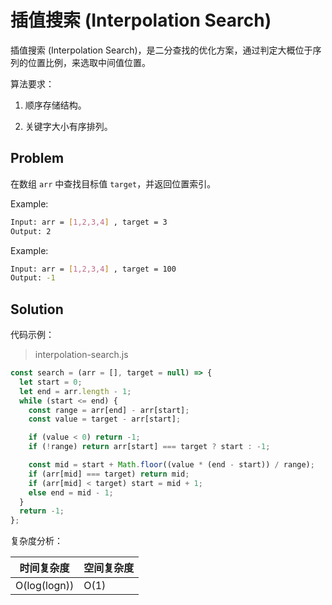 # 插值搜索 (Interpolation Search)

插值搜索 (Interpolation Search)，是二分查找的优化方案，通过判定大概位于序列的位置比例，来选取中间值位置。

算法要求：

1. 顺序存储结构。

2. 关键字大小有序排列。

## Problem

在数组 `arr` 中查找目标值 `target`，并返回位置索引。

Example:

``` bash
Input: arr = [1,2,3,4] , target = 3
Output: 2
```

Example:

``` bash
Input: arr = [1,2,3,4] , target = 100
Output: -1
```

## Solution

代码示例：

> interpolation-search.js

```js
const search = (arr = [], target = null) => {
  let start = 0;
  let end = arr.length - 1;
  while (start <= end) {
    const range = arr[end] - arr[start];
    const value = target - arr[start];

    if (value < 0) return -1;
    if (!range) return arr[start] === target ? start : -1;

    const mid = start + Math.floor((value * (end - start)) / range);
    if (arr[mid] === target) return mid;
    if (arr[mid] < target) start = mid + 1;
    else end = mid - 1;
  }
  return -1;
};
```

复杂度分析：

| 时间复杂度   | 空间复杂度 |
| ------------ | ---------- |
| O(log(logn)) | O(1)       |